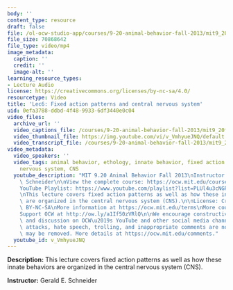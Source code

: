 ```yaml
---
body: ''
content_type: resource
draft: false
file: /ol-ocw-studio-app/courses/9-20-animal-behavior-fall-2013/mit9_20f13_lec06_360p_16_9.mp4
file_size: 70868642
file_type: video/mp4
image_metadata:
  caption: ''
  credit: ''
  image-alt: ''
learning_resource_types:
- Lecture Audio
license: https://creativecommons.org/licenses/by-nc-sa/4.0/
resourcetype: Video
title: 'Lec6: Fixed action patterns and central nervous system'
uid: 0efa3788-ddbd-4f48-9933-6df3440e0c04
video_files:
  archive_url: ''
  video_captions_file: /courses/9-20-animal-behavior-fall-2013/mit9_20f13_lec06_captions.vtt
  video_thumbnail_file: https://img.youtube.com/vi/v_VmhyueJNQ/default.jpg
  video_transcript_file: /courses/9-20-animal-behavior-fall-2013/mit9_20f13_lec06_transcript.pdf
video_metadata:
  video_speakers: ''
  video_tags: animal behavior, ethology, innate behavior, fixed action patterns, central
    nervous system, CNS
  youtube_description: "MIT 9.20 Animal Behavior Fall 2013\nInstructor: Gerald E.\
    \ Schneider\n\nView the complete course: https://ocw.mit.edu/courses/9-20-animal-behavior-fall-2013/\n\
    YouTube Playlist: https://www.youtube.com/playlist?list=PLUl4u3cNGP63TbPEWYEKOq8yAN8mEP_5O\n\
    \nThis lecture covers fixed action patterns as well as how these innate behaviors\
    \ are organized in the central nervous system (CNS).\n\nLicense: Creative Commons\
    \ BY-NC-SA\nMore information at https://ocw.mit.edu/terms\nMore courses at https://ocw.mit.edu\n\
    Support OCW at http://ow.ly/a1If50zVRlQ\n\nWe encourage constructive comments\
    \ and discussion on OCW\u2019s YouTube and other social media channels. Personal\
    \ attacks, hate speech, trolling, and inappropriate comments are not allowed and\
    \ may be removed. More details at https://ocw.mit.edu/comments."
  youtube_id: v_VmhyueJNQ
---
```

**Description:** This lecture covers fixed action patterns as well as how these innate behaviors are organized in the central nervous system (CNS).

**Instructor:** Gerald E. Schneider